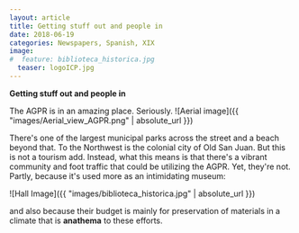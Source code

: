 ```yaml
---
layout: article
title: Getting stuff out and people in
date: 2018-06-19
categories: Newspapers, Spanish, XIX
image:
#  feature: biblioteca_historica.jpg
  teaser: logoICP.jpg
---
```


**Getting stuff out and people in**

The AGPR is in an amazing place. Seriously.
![Aerial image]({{ "images/Aerial_view_AGPR.png" | absolute_url }})

There's one of the largest municipal parks across the street and a beach beyond that. To the Northwest is the colonial city of Old San Juan. But this is not a tourism add. Instead, what this means is that there's a vibrant community and foot traffic that could be utilizing the AGPR. Yet, they're not. Partly, because it's used more as an intimidating museum:		

![Hall Image]({{ "images/biblioteca_historica.jpg" | absolute_url }})

and also because their budget is mainly for preservation of materials in a climate that is **anathema** to these efforts.  
